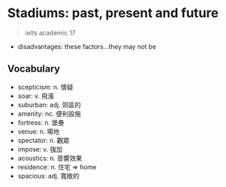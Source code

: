 # Stadiums: past, present and future

> ielts academic 17

- disadvantages: these factors...they may not be

## Vocabulary

- scepticism: n. 懷疑
- soar: v. 飛漲
- suburban: adj. 郊區的
- amenity: nc. 便利設施
- fortress: n. 堡壘
- venue: n. 場地
- spectator: n. 觀眾
- impose: v. 強加
- acoustics: n. 音響效果
- residence: n. 住宅 => home
- spacious: adj. 寬敞的